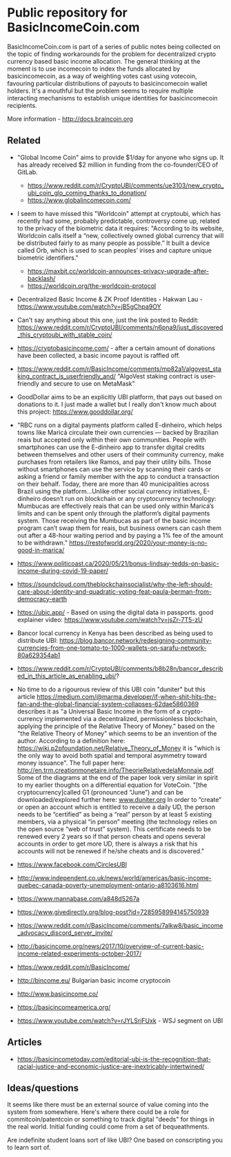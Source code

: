 # Public repository for BasicIncomeCoin.com

BasicIncomeCoin.com is part of a series of public notes being collected on the topic of finding workarounds for the problem for decentralized crypto currency based basic income allocation. The general thinking at the moment is to use incomecoin to index the funds allocated by basicincomecoin, as a way of weighting votes cast using votecoin, favouring particular distributions of payouts to basicincomecoin wallet holders. It's a mouthful but the problem seems to require multiple interacting mechanisms to establish unique identities for basicincomecoin recipients.

More information - http://docs.braincoin.org  

 
## Related  

 - "Global Income Coin" aims to provide $1/day for anyone who signs up. It has already received $2 million in funding from the co-founder/CEO of GitLab. 
   - https://www.reddit.com/r/CryptoUBI/comments/ue3103/new_crypto_ubi_coin_glo_coming_thanks_to_donation/  
   - https://www.globalincomecoin.com/    

 - I seem to have missed this "Worldcoin" attempt at cryptoubi, which has recently had some, probably predictable, controversy come up, related to the privacy of the biometric data it requires: "According to its website, Worldcoin calls itself a “new, collectively owned global currency that will be distributed fairly to as many people as possible.” It built a device called Orb, which is used to scan peoples’ irises and capture unique biometric identifiers."  
   - https://maxbit.cc/worldcoin-announces-privacy-upgrade-after-backlash/  
   - https://worldcoin.org/the-worldcoin-protocol  

 - Decentralized Basic Income & ZK Proof Identities - Hakwan Lau - https://www.youtube.com/watch?v=jB5gChpa9OY   
   
 - Can't say anything about this one, just the link posted to Reddit: https://www.reddit.com/r/CryptoUBI/comments/n6pna9/just_discovered_this_cryptoubi_with_stable_coin/

 - https://cryptobasicincome.com/ - after a certain amount of donations have been collected, a basic income payout is raffled off.   

 - https://www.reddit.com/r/BasicIncome/comments/mp82a1/algovest_staking_contract_is_userfriendly_and/ "AlgoVest staking contract is user-friendly and secure to use on MetaMask"  
 - GoodDollar aims to be an explicitly UBI platform, that pays out based on donations to it. I just made a wallet but I really don't know much about this project: https://www.gooddollar.org/  

 - "RBC runs on a digital payments platform called E-dinheiro, which helps towns like Maricá circulate their own currencies — backed by Brazilian reais but accepted only within their own communities. People with smartphones can use the E-dinheiro app to transfer digital credits between themselves and other users of their community currency, make purchases from retailers like Ramos, and pay their utility bills. Those without smartphones can use the service by scanning their cards or asking a friend or family member with the app to conduct a transaction on their behalf. Today, there are more than 40 municipalities across Brazil using the platform...Unlike other social currency initiatives, E-dinheiro doesn’t run on blockchain or any cryptocurrency technology: Mumbucas are effectively reais that can be used only within Maricá’s limits and can be spent only through the platform’s digital payments system. Those receiving the Mumbucas as part of the basic income program can’t swap them for reais, but business owners can cash them out after a 48-hour waiting period and by paying a 1% fee of the amount to be withdrawn." https://restofworld.org/2020/your-money-is-no-good-in-marica/  

 - https://www.politicoast.ca/2020/05/21/bonus-lindsay-tedds-on-basic-income-during-covid-19-paper/   

 - https://soundcloud.com/theblockchainsocialist/why-the-left-should-care-about-identity-and-quadratic-voting-feat-paula-berman-from-democracy-earth  

 - https://ubic.app/ - Based on using the digital data in passports. good explainer video: https://www.youtube.com/watch?v=jsZr-7T5-zU   
 
 - Bancor local currency in Kenya has been described as being used to distribute UBI: https://blog.bancor.network/redesigning-community-currencies-from-one-tomato-to-1000-wallets-on-sarafu-network-80a629354ab1  
 - https://www.reddit.com/r/CryptoUBI/comments/b8b28n/bancor_described_in_this_article_as_enabling_ubi/?  

 - No time to do a rigourous review of this UBI coin "duniter" but this article https://medium.com/@marma.developer/if-when-shit-hits-the-fan-and-the-global-financial-system-collapses-62dae5860369 describes it as "a Universal Basic Income in the form of a crypto-currency implemented via a decentralized, permissionless blockchain, applying the principle of the Relative Theory of Money." based on the "the Relative Theory of Money" which seems to be an invention of the author. According to a definition here: https://wiki.p2pfoundation.net/Relative_Theory_of_Money it is "which is the only way to avoid both spatial and temporal asymmetry toward money issuance". The full paper here: http://en.trm.creationmonetaire.info/TheorieRelativedelaMonnaie.pdf Some of the diagrams at the end of the paper look very similar in spirit to my earlier thoughts on a differential equation for VoteCoin. "[the cryptocurrency]called G1 (pronounced “June”) and can be downloaded/explored further here: www.duniter.org In order to “create” or open an account which is entitled to receive a daily UD, the person needs to be “certified” as being a “real” person by at least 5 existing members, via a physical “in person” meeting (the technology relies on the open source “web of trust” system). This certificate needs to be renewed every 2 years so if that person cheats and opens several accounts in order to get more UD, there is always a risk that his accounts will not be renewed if he/she cheats and is discovered." 

 - https://www.facebook.com/CirclesUBI  

 - http://www.independent.co.uk/news/world/americas/basic-income-quebec-canada-poverty-unemployment-ontario-a8103616.html

 - https://www.mannabase.com/a848d5267a  

 - https://www.givedirectly.org/blog-post?id=7285958994145750939

 - https://www.reddit.com/r/BasicIncome/comments/7alkw8/basic_income_advocacy_discord_server_invite/

 - http://basicincome.org/news/2017/10/overview-of-current-basic-income-related-experiments-october-2017/
   
 - https://www.reddit.com/r/BasicIncome/  
 
 - http://bincome.eu/  Bulgarian basic income cryptocoin

 - http://www.basicincome.co/

 - https://basicincomeamerica.org/  
 
 - https://www.youtube.com/watch?v=rJYLSrjFUxk - WSJ segment on UBI  
 
## Articles
 
 - https://basicincometoday.com/editorial-ubi-is-the-recognition-that-racial-justice-and-economic-justice-are-inextricably-intertwined/  
 
## Ideas/questions  

It seems like there must be an external source of value coming into the system from somewhere. Here's where there could be a role for commitcoin/patentcoin or something to track digital "deeds" for things in the real world. Initial funding could come from a set of bequeathments.  

Are indefinite student loans sort of like UBI? One based on conscripting you to learn sort of.  
